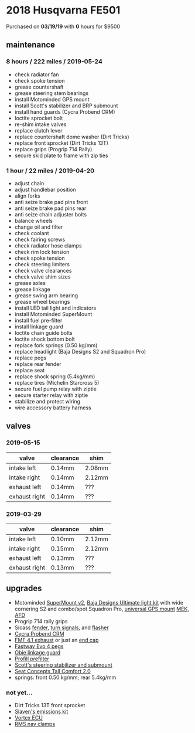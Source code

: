 # 2018 Husqvarna FE501

Purchased on **03/19/19** with **0** hours for \$9500

## maintenance

### 8 hours / 222 miles / 2019-05-24

- check radiator fan
- check spoke tension
- grease countershaft
- grease steering stem bearings
- install Motominded GPS mount
- install Scott's stabilizer and BRP submount
- install hand guards (Cycra Probend CRM)
- loctite sprocket bolt
- re-shim intake valves
- replace clutch lever
- replace countershaft dome washer (Dirt Tricks)
- replace front sprocket (Dirt Tricks 13T)
- replace grips (Progrip 714 Rally)
- secure skid plate to frame with zip ties

### 1 hour / 22 miles / 2019-04-20

- adjust chain
- adjust handlebar position
- align forks
- anti seize brake pad pins front
- anti seize brake pad pins rear
- anti seize chain adjuster bolts
- balance wheels
- change oil and filter
- check coolant
- check fairing screws
- check radiator hose clamps
- check rim lock tension
- check spoke tension
- check steering limiters
- check valve clearances
- check valve shim sizes
- grease axles
- grease linkage
- grease swing arm bearing
- grease wheel bearings
- install LED tail light and indicators
- install Motominded SuperMount
- install fuel pre-filter
- install linkage guard
- loctite chain guide bolts
- loctite shock bottom bolt
- replace fork springs (0.50 kg/mm)
- replace headlight (Baja Designs S2 and Squadron Pro)
- replace pegs
- replace rear fender
- replace seat
- replace shock spring (5.4kg/mm)
- replace tires (Michelin Starcross 5)
- secure fuel pump relay with ziptie
- secure starter relay with ziptie
- stabilize and protect wiring
- wire accessory battery harness

## valves

### 2019-05-15

| valve         | clearance | shim   |
| ------------- | --------- | ------ |
| intake left   | 0.14mm    | 2.08mm |
| intake right  | 0.14mm    | 2.12mm |
| exhaust left  | 0.14mm    | ???    |
| exhaust right | 0.14mm    | ???    |

### 2019-03-29

| valve         | clearance | shim   |
| ------------- | --------- | ------ |
| intake left   | 0.10mm    | 2.12mm |
| intake right  | 0.15mm    | 2.12mm |
| exhaust left  | 0.13mm    | ???    |
| exhaust right | 0.13mm    | ???    |

## upgrades

- Motominded [SuperMount v2](https://www.motominded.com/products/super-mount), [Baja Designs Ultimate light kit](https://www.motominded.com/collections/husqvarna-2016-19-701/products/2016-husqvarna-701-xl-kit?variant=13857579728957) with wide cornering S2 and combo/spot Squadron Pro, [universal GPS mount](https://www.motominded.com/products/universal-gps-mount?variant=14136231395389) [MEK](https://www.motominded.com/collections/husqvarna-2017-19-fe-250-350-450-501/products/mek-motorcycle-essentials-kit-2017-hqv-small-enduro?variant=12556940673085), [AFD](https://www.motominded.com/collections/husqvarna-2017-19-fe-250-350-450-501/products/afd)
- Progrip 714 rally grips
- Sicass [fender](http://sicassracing.com/store/products/tail_lights/led_tail_lights/husqvarna/2017-19_husqvarna_fe_easy_fit_under_fender), [turn signals](http://sicassracing.com/store/turn_signals/led/orange_lens_led_flat_mount_ktm), and [flasher](http://sicassracing.com/store/products/turn_signals/wiring/sicass_smart_flasher_led_turn_signal_flasher)
- [Cycra Probend CRM](https://cycra.com/product/cycra-probend-crm-handguards-oversize-bar-racer-pack-white-shields/)
- [FMF 4.1 exhaust](http://www.fmfracing.com/Product/ProductDetail?CategoryID=570&BikeType=MX%2FOFFROAD&BikeMake=HUSQVARNA&BikeModel=&BikeYear=&imaConfig=Single&ParentCategoryID=31&Priority=7&SearchText=#) or just an [end cap](https://www.ktmandhusky.com/product-page/copy-of-power-cap-for-2017-fe-in-silver)
- [Fastway Evo 4 pegs](https://www.rockymountainatvmc.com/parts/fastway-evo-4-foot-pegs-p)
- [Obie linkage guard](https://www.rockymountainatvmc.com/parts/obie-linkage-guard-for-ktm-husqvarna-plastic-skid-plate-p?s=1376787)
- [Profill prefilter](http://www.profill-australia.com/online-shop#!/KTM0001A-MK5/p/103065348/category=28341010)
- [Scott's steering stabilizer and submount](https://www.scottsonline.com/ShopYourBike_Products.php?Bike_ID=7567#)
- [Seat Concepts Tall Comfort 2.0](https://seatconcepts.com/collections/husqvarna/products/husqvarna-2016-18-tc-fc-2017-18-te-fe-tx-fx-tall-race2-0?variant=1875514949644)
- springs: front 0.50 kg/mm; rear 5.4kg/mm

### not yet...

- Dirt Tricks 13T front sprocket
- [Slaven's emissions kit](https://slavensracing.com/shop/slavens-mule-ez-emissions-kit-ktm-hqv/)
- [Vortex ECU](https://slavensracing.com/shop/vortex-10-map-ecu-husqvarna-vortex/?attribute_vortex-x10-hqv=17-19+HQV+FE501)
- [RMS nav clamps](https://www.rallymotoshop.com/collections/rally-navigation-parts/products/universal-navigation-clamps)
